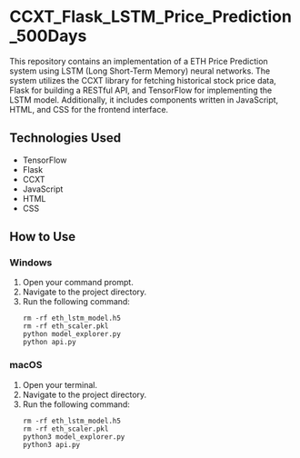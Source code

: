 # CCXT_Flask_LSTM_Price_Prediction_500Days

This repository contains an implementation of a ETH Price Prediction system using LSTM (Long Short-Term Memory) neural networks. The system utilizes the CCXT library for fetching historical stock price data, Flask for building a RESTful API, and TensorFlow for implementing the LSTM model. Additionally, it includes components written in JavaScript, HTML, and CSS for the frontend interface.

## Technologies Used
- TensorFlow
- Flask
- CCXT
- JavaScript
- HTML
- CSS


## How to Use
### Windows
1. Open your command prompt.
2. Navigate to the project directory.
3. Run the following command:
    ```
    rm -rf eth_lstm_model.h5
    rm -rf eth_scaler.pkl
    python model_explorer.py
    python api.py
    ```

### macOS
1. Open your terminal.
2. Navigate to the project directory.
3. Run the following command:
    ```
    rm -rf eth_lstm_model.h5
    rm -rf eth_scaler.pkl
    python3 model_explorer.py
    python3 api.py
    ```
